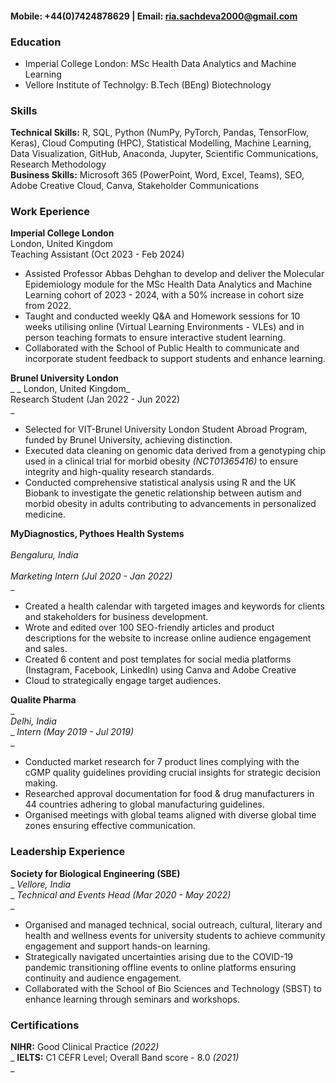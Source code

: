 #### Mobile: +44(0)7424878629 | Email: ria.sachdeva2000@gmail.com

### Education
- Imperial College London: MSc Health Data Analytics and Machine Learning 
- Vellore Institute of Technolgy: B.Tech (BEng) Biotechnology 

### Skills
**Technical Skills:** R, SQL, Python (NumPy, PyTorch, Pandas, TensorFlow, Keras), Cloud Computing (HPC), Statistical Modelling,
Machine Learning, Data Visualization, GitHub, Anaconda, Jupyter, Scientific Communications, Research Methodology <br />
**Business Skills:** Microsoft 365 (PowerPoint, Word, Excel, Teams), SEO, Adobe Creative Cloud, Canva, Stakeholder Communications

### Work Eperience
**Imperial College London** <br />
London, United Kingdom <br /> 
Teaching Assistant (Oct 2023 - Feb 2024) <br />
- Assisted Professor Abbas Dehghan to develop and deliver the Molecular Epidemiology module for the MSc Health Data Analytics and Machine Learning cohort of 2023 - 2024, with a 50% increase in cohort size from 2022.
- Taught and conducted weekly Q&A and Homework sessions for 10 weeks utilising online (Virtual Learning Environments - VLEs) and in person teaching formats to ensure interactive student learning.
- Collaborated with the School of Public Health to communicate and incorporate student feedback to support students and
enhance learning.

**Brunel University London** <br />_ 
_ London, United Kingdom_ <br />
Research Student (Jan 2022 - Jun 2022) <br />_
- Selected for VIT-Brunel University London Student Abroad Program, funded by Brunel University, achieving distinction.
- Executed data cleaning on genomic data derived from a genotyping chip used in a clinical trial for morbid obesity _(NCT01365416)_ to ensure integrity and high-quality research standards.
- Conducted comprehensive statistical analysis using R and the UK Biobank to investigate the genetic relationship between autism
  and morbid obesity in adults contributing to advancements in personalized medicine.

**MyDiagnostics, Pythoes Health Systems**  <br />     
 _Bengaluru, India_ <br />     
_Marketing Intern (Jul 2020 - Jan 2022)_  <br />_
- Created a health calendar with targeted images and keywords for clients and stakeholders for business development.
- Wrote and edited over 100 SEO-friendly articles and product descriptions for the website to increase online audience engagement and sales.
- Created 6 content and post templates for social media platforms (Instagram, Facebook, LinkedIn) using Canva and Adobe Creative
- Cloud to strategically engage target audiences.

**Qualite Pharma** <br />_   
 _Delhi, India_ <br />_ 
_Intern (May 2019 - Jul 2019)_ <br />_
- Conducted market research for 7 product lines complying with the cGMP quality guidelines providing crucial insights for strategic decision making.
- Researched approval documentation for food & drug manufacturers in 44 countries adhering to global manufacturing guidelines.
- Organised meetings with global teams aligned with diverse global time zones ensuring effective communication.

### Leadership Experience
**Society for Biological Engineering (SBE)**     <br />_
 _Vellore, India_   <br />_
_Technical and Events Head (Mar 2020 - May 2022)_   <br />_
- Organised and managed technical, social outreach, cultural, literary and health and wellness events for university students to achieve community engagement and support hands-on learning.
- Strategically navigated uncertainties arising due to the COVID-19 pandemic transitioning offline events to online platforms ensuring continuity and audience engagement.
- Collaborated with the School of Bio Sciences and Technology (SBST) to enhance learning through seminars and workshops.

### Certifications
**NIHR:** Good Clinical Practice _(2022)_  <br />_
**IELTS:** C1 CEFR Level; Overall Band score - 8.0 _(2021)_  <br />_
